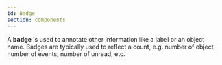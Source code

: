 ```yaml
---
id: Badge
section: components
---
```

A **badge** is used to annotate other information like a label or an object name. Badges are typically used to reflect a count, e.g. number of object, number of events, number of unread, etc.
